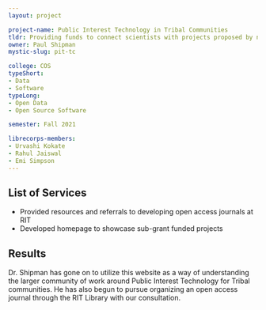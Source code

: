 ```yaml
---
layout: project

project-name: Public Interest Technology in Tribal Communities
tldr: Providing funds to connect scientists with projects proposed by native communities
owner: Paul Shipman
mystic-slug: pit-tc

college: COS
typeShort:
- Data
- Software
typeLong:
- Open Data
- Open Source Software

semester: Fall 2021

librecorps-members:
- Urvashi Kokate
- Rahul Jaiswal
- Emi Simpson
---
```


## List of Services
- Provided resources and referrals to developing open access journals at RIT
- Developed homepage to showcase sub-grant funded projects

## Results
Dr. Shipman has gone on to utilize this website as a way of understanding the larger community of work around Public Interest Technology for Tribal communities. He has also begun to pursue organizing an open access journal through the RIT Library with our consultation.

